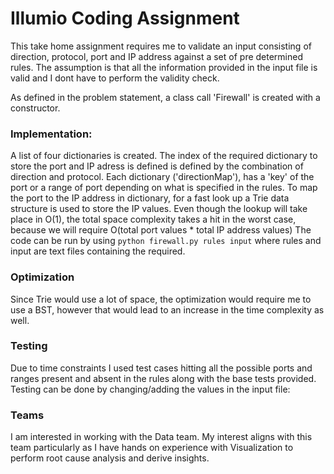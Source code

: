 # Illumio Coding Assignment

This take home assignment requires me to validate an input consisting of direction, protocol, port and IP address against a set of pre determined rules.
The assumption is that all the information provided in the input file is valid and I dont have to perform the validity check.

As defined in the problem statement, a class call 'Firewall' is created with a constructor. 

### Implementation: 
A list of four dictionaries is created. The index of the required dictionary to store the port and IP adress is defined is defined by the combination of direction and protocol. Each dictionary ('directionMap'), has a 'key' of the port or a range of port depending on what is specified in the rules. 
To map the port to the IP address in dictionary, for a fast look up a Trie data structure is used to store the IP values.
Even though the lookup will take place in O(1), the total space complexity takes a hit in the worst case, because we will require O(total port values * total IP address values)
The code can be run by using 
```python firewall.py rules input```
where rules and input are text files containing the required.

### Optimization
Since Trie would use a lot of space, the optimization would require me to use a BST, however that would lead to an increase in the time complexity as well.

### Testing
Due to time constraints I used test cases hitting all the possible ports and ranges present and absent in the rules along with the base tests provided.
Testing can be done by changing/adding the values in the input file:

### Teams
I am interested in working with the Data team. My interest aligns with this team particularly as I have hands on experience with Visualization to perform root cause analysis and derive insights.
